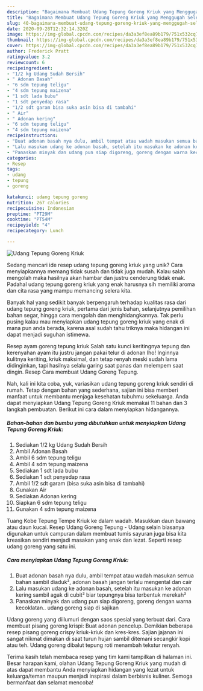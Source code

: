 ```yaml
---
description: "Bagaimana Membuat Udang Tepung Goreng Kriuk yang Menggugah Selera"
title: "Bagaimana Membuat Udang Tepung Goreng Kriuk yang Menggugah Selera"
slug: 40-bagaimana-membuat-udang-tepung-goreng-kriuk-yang-menggugah-selera
date: 2020-09-28T12:32:14.320Z
image: https://img-global.cpcdn.com/recipes/da3a3ef8ea89b179/751x532cq70/udang-tepung-goreng-kriuk-foto-resep-utama.jpg
thumbnail: https://img-global.cpcdn.com/recipes/da3a3ef8ea89b179/751x532cq70/udang-tepung-goreng-kriuk-foto-resep-utama.jpg
cover: https://img-global.cpcdn.com/recipes/da3a3ef8ea89b179/751x532cq70/udang-tepung-goreng-kriuk-foto-resep-utama.jpg
author: Frederick Pratt
ratingvalue: 3.2
reviewcount: 6
recipeingredient:
- "1/2 kg Udang Sudah Bersih"
- " Adonan Basah"
- "6 sdm tepung teligu"
- "4 sdm tepung maizena"
- "1 sdt lada bubu"
- "1 sdt penyedap rasa"
- "1/2 sdt garam bisa suka asin bisa di tambahi"
- " Air"
- " Adonan kering"
- "6 sdm tepung teligu"
- "4 sdm tepung maizena"
recipeinstructions:
- "Buat adonan basah nya dulu, ambil tempat atau wadah masukan semua bahan sambil diaduk², adonan basah jangan terlalu mengental dan cair"
- "Lalu masukan udang ke adonan basah, setelah itu masukan ke adonan kering sambil agak di cubit² biar tepungnya bisa terbentuk merekah²"
- "Panaskan minyak dan udang pun siap digoreng, goreng dengan warna kecoklatan.. udang goreng siap di sajikan"
categories:
- Resep
tags:
- udang
- tepung
- goreng

katakunci: udang tepung goreng 
nutrition: 267 calories
recipecuisine: Indonesian
preptime: "PT29M"
cooktime: "PT54M"
recipeyield: "4"
recipecategory: Lunch

---
```



![Udang Tepung Goreng Kriuk](https://img-global.cpcdn.com/recipes/da3a3ef8ea89b179/751x532cq70/udang-tepung-goreng-kriuk-foto-resep-utama.jpg)

Sedang mencari ide resep udang tepung goreng kriuk yang unik? Cara menyiapkannya memang tidak susah dan tidak juga mudah. Kalau salah mengolah maka hasilnya akan hambar dan justru cenderung tidak enak. Padahal udang tepung goreng kriuk yang enak harusnya sih memiliki aroma dan cita rasa yang mampu memancing selera kita.

Banyak hal yang sedikit banyak berpengaruh terhadap kualitas rasa dari udang tepung goreng kriuk, pertama dari jenis bahan, selanjutnya pemilihan bahan segar, hingga cara mengolah dan menghidangkannya. Tak perlu pusing kalau mau menyiapkan udang tepung goreng kriuk yang enak di mana pun anda berada, karena asal sudah tahu triknya maka hidangan ini dapat menjadi suguhan istimewa.

Resep ayam goreng tepung kriuk Salah satu kunci keritingnya tepung dan kerenyahan ayam itu justru jangan pakai telur di adonan lho! Inginnya kulitnya keriting, kriuk maksimal, dan tetap renyah meski sudah lama didinginkan, tapi hasilnya selalu garing saat panas dan melempem saat dingin. Resep Cara membuat Udang Goreng Tepung.


Nah, kali ini kita coba, yuk, variasikan udang tepung goreng kriuk sendiri di rumah. Tetap dengan bahan yang sederhana, sajian ini bisa memberi manfaat untuk membantu menjaga kesehatan tubuhmu sekeluarga. Anda dapat menyiapkan Udang Tepung Goreng Kriuk memakai 11 bahan dan 3 langkah pembuatan. Berikut ini cara dalam menyiapkan hidangannya.

<!--inarticleads1-->

##### Bahan-bahan dan bumbu yang dibutuhkan untuk menyiapkan Udang Tepung Goreng Kriuk:

1. Sediakan 1/2 kg Udang Sudah Bersih
1. Ambil  Adonan Basah
1. Ambil 6 sdm tepung teligu
1. Ambil 4 sdm tepung maizena
1. Sediakan 1 sdt lada bubu
1. Sediakan 1 sdt penyedap rasa
1. Ambil 1/2 sdt garam (bisa suka asin bisa di tambahi)
1. Gunakan  Air
1. Sediakan  Adonan kering
1. Siapkan 6 sdm tepung teligu
1. Gunakan 4 sdm tepung maizena


Tuang Kobe Tepung Tempe Kriuk ke dalam wadah. Masukkan daun bawang atau daun kucai. Resep Udang Goreng Tepung - Udang selain biasanya digunakan untuk campuran dalam membuat tumis sayuran juga bisa kita kreasikan sendiri menjadi masakan yang enak dan lezat. Seperti resep udang goreng yang satu ini. 

<!--inarticleads2-->

##### Cara menyiapkan Udang Tepung Goreng Kriuk:

1. Buat adonan basah nya dulu, ambil tempat atau wadah masukan semua bahan sambil diaduk², adonan basah jangan terlalu mengental dan cair
1. Lalu masukan udang ke adonan basah, setelah itu masukan ke adonan kering sambil agak di cubit² biar tepungnya bisa terbentuk merekah²
1. Panaskan minyak dan udang pun siap digoreng, goreng dengan warna kecoklatan.. udang goreng siap di sajikan


Udang goreng yang diilumuri dengan saos spesial yang terbuat dari. Cara membuat pisang goreng krispi: Buat adonan pencelup. Demikian beberapa resep pisang goreng crispy kriuk-kriuk dan kres-kres. Sajian jajanan ini sangat nikmat dimakan di saat turun hujan sambil ditemani secangkir kopi atau teh. Udang goreng dibalut tepung roti menambah tekstur renyah. 

Terima kasih telah membaca resep yang tim kami tampilkan di halaman ini. Besar harapan kami, olahan Udang Tepung Goreng Kriuk yang mudah di atas dapat membantu Anda menyiapkan hidangan yang lezat untuk keluarga/teman maupun menjadi inspirasi dalam berbisnis kuliner. Semoga bermanfaat dan selamat mencoba!
